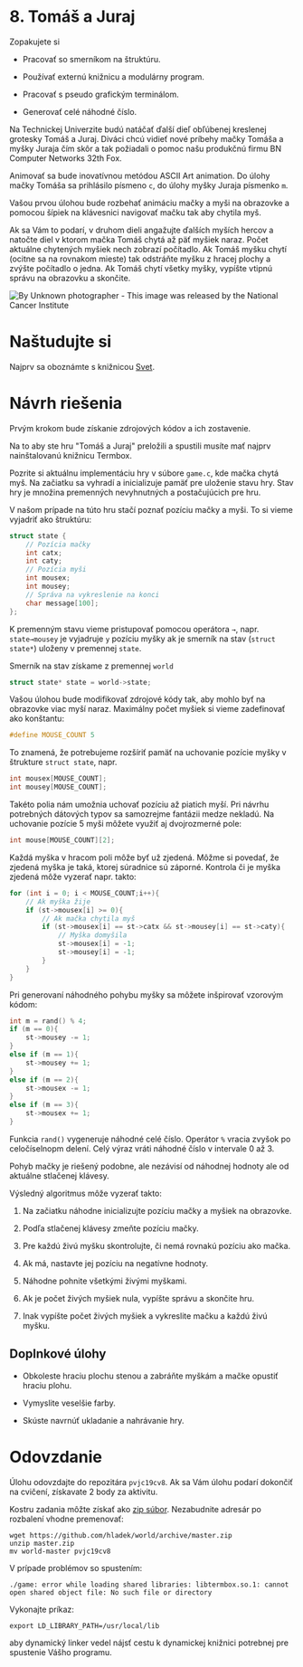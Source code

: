 # 8\. Tomáš a Juraj

<div class="tip">

<div class="title">

Zopakujete si

</div>

  - Pracovať so smerníkom na štruktúru.

  - Používať externú knižnicu a modulárny program.

  - Pracovať s pseudo grafickým terminálom.

  - Generovať celé náhodné číslo.

</div>

Na Technickej Univerzite budú natáčať ďalší dieľ obľúbenej kreslenej
grotesky Tomáš a Juraj. Diváci chcú vidieť nové príbehy mačky Tomáša a
myšky Juraja čím skôr a tak požiadali o pomoc našu produkčnú firmu BN
Computer Networks 32th Fox.

Animovať sa bude inovatívnou metódou ASCII Art animation. Do úlohy mačky
Tomáša sa prihlásilo písmeno `c`, do úlohy myšky Juraja písmenko `m`.

Vašou prvou úlohou bude rozbehať animáciu mačky a myši na obrazovke a
pomocou šípiek na klávesnici navigovať mačku tak aby chytila myš.

Ak sa Vám to podarí, v druhom dieli angažujte ďalších myších hercov a
natočte diel v ktorom mačka Tomáš chytá až päť myšiek naraz. Počet
aktuálne chytených myšiek nech zobrazí počítadlo. Ak Tomáš myšku chytí
(ocitne sa na rovnakom mieste) tak odstráňte myšku z hracej plochy a
zvýšte počítadlo o jedna. Ak Tomáš chytí všetky myšky, vypíšte vtipnú
správu na obrazovku a skončite.

![By Unknown photographer - This image was released by the National
Cancer Institute](640px-Scid_mouse.jpg)

# Naštudujte si

Najprv sa oboznámte s knižnicou [Svet](https://github.com/hladek/world).

# Návrh riešenia

Prvým krokom bude získanie zdrojových kódov a ich zostavenie.

Na to aby ste hru "Tomáš a Juraj" preložili a spustili musíte mať najprv
nainštalovanú knižnicu Termbox.

Pozrite si aktuálnu implementáciu hry v súbore `game.c`, kde mačka chytá
myš. Na začiatku sa vyhradí a inicializuje pamäť pre uloženie stavu hry.
Stav hry je množina premenných nevyhnutných a postačujúcich pre hru.

V našom prípade na túto hru stačí poznať pozíciu mačky a myši. To si
vieme vyjadriť ako štruktúru:

``` c
struct state {
    // Pozícia mačky
    int catx;
    int caty;
    // Pozícia myši
    int mousex;
    int mousey;
    // Správa na vykreslenie na konci
    char message[100];
};
```

K premenným stavu vieme pristupovať pomocou operátora `→`, napr.
`state→mousey` je vyjadruje `y` pozíciu myšky ak je smerník na stav
(`struct state*`) uloženy v premennej `state`.

Smerník na stav získame z premennej `world`

``` c
struct state* state = world->state;
```

Vašou úlohou bude modifikovať zdrojové kódy tak, aby mohlo byť na
obrazovke viac myší naraz. Maximálny počet myšiek si vieme zadefinovať
ako konštantu:

``` c
#define MOUSE_COUNT 5
```

To znamená, že potrebujeme rozšíriť pamäť na uchovanie pozície myšky v
štrukture `struct state`, napr.

``` c
int mousex[MOUSE_COUNT];
int mousey[MOUSE_COUNT];
```

Takéto polia nám umožnia uchovať pozíciu až piatich myší. Pri návrhu
potrebných dátových typov sa samozrejme fantázii medze nekladú. Na
uchovanie pozície 5 myši môžete využiť aj dvojrozmerné pole:

``` c
int mouse[MOUSE_COUNT][2];
```

Každá myška v hracom poli môže byť už zjedená. Môžme si povedať, že
zjedená myška je taká, ktorej súradnice sú záporné. Kontrola či je myška
zjedená môže vyzerať napr. takto:

``` c
for (int i = 0; i < MOUSE_COUNT;i++){
    // Ak myška žije
    if (st->mousex[i] >= 0){
        // Ak mačka chytila myš
        if (st->mousex[i] == st->catx && st->mousey[i] == st->caty){
            // Myška domyšila
            st->mousex[i] = -1;
            st->mousey[i] = -1;
        }
    }
}
```

Pri generovaní náhodného pohybu myšky sa môžete inšpirovať vzorovým
kódom:

``` c
int m = rand() % 4;
if (m == 0){
    st->mousey -= 1;
}
else if (m == 1){
    st->mousey += 1;
}
else if (m == 2){
    st->mousex -= 1;
}
else if (m == 3){
    st->mousex += 1;
}
```

Funkcia `rand()` vygeneruje náhodné celé číslo. Operátor `%` vracia
zvyšok po celočíselnopm delení. Celý výraz vráti náhodné číslo v
intervale 0 až 3.

Pohyb mačky je riešený podobne, ale nezávisí od náhodnej hodnoty ale od
aktuálne stlačenej klávesy.

Výsledný algoritmus môže vyzerať takto:

1.  Na začiatku náhodne inicializujte pozíciu mačky a myšiek na
    obrazovke.

2.  Podľa stlačenej klávesy zmeňte pozíciu mačky.

3.  Pre každú živú myšku skontrolujte, či nemá rovnakú pozíciu ako
    mačka.

4.  Ak má, nastavte jej pozíciu na negatívne hodnoty.

5.  Náhodne pohnite všetkými živými myškami.

6.  Ak je počet živých myšiek nula, vypíšte správu a skončite hru.

7.  Inak vypíšte počet živých myšiek a vykreslite mačku a každú živú
    myšku.

## Doplnkové úlohy

  - Obkoleste hraciu plochu stenou a zabráňte myškám a mačke opustiť
    hraciu plohu.

  - Vymyslite veselšie farby.

  - Skúste navrnúť ukladanie a nahrávanie hry.

# Odovzdanie

Úlohu odovzdajte do repozitára `pvjc19cv8`. Ak sa Vám úlohu podarí
dokončiť na cvičení, získavate 2 body za aktivitu.

Kostru zadania môžte získať ako [zip
súbor](https://github.com/hladek/world/archive/master.zip). Nezabudnite
adresár po rozbalení vhodne premenovať:

    wget https://github.com/hladek/world/archive/master.zip
    unzip master.zip
    mv world-master pvjc19cv8

V prípade problémov so spustením:

    ./game: error while loading shared libraries: libtermbox.so.1: cannot open shared object file: No such file or directory

Vykonajte príkaz:

    export LD_LIBRARY_PATH=/usr/local/lib

aby dynamický linker vedel nájsť cestu k dynamickej knižnici potrebnej
pre spustenie Vášho programu.
